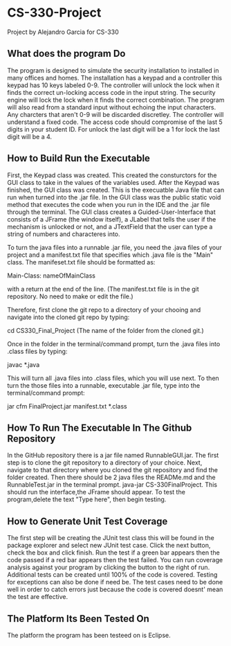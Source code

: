 # CS-330-Project
Project by Alejandro Garcia for CS-330
## What does the program Do
The program is designed to simulate the security installation to installed in many offices and homes. The installation has a keypad and a controller this keypad has 10 keys labeled 0-9. The controller will unlock the lock when it finds the correct un-locking access code in the input string. The security engine will lock the lock when it finds the correct combination. The program will also read from a standard input without echoing the input characters. Any charcters that aren't 0-9 will be discarded discretley. The controller will understand a fixed code. The access code should compromise of the last 5 digits in your student ID. For unlock the last digit will be a 1 for lock the last digit will be a 4.
## How to Build Run the Executable
First, the Keypad class was created. This created the consturctors for the GUI class to take in the values of the variables used. After the Keypad was finished, the GUI class was created. This is the execuatble Java file that can run when turned into the .jar file. In the GUI class was the public static void method that executes the code when you run in the IDE and the .jar file through the terminal. The GUI class creates a Guided-User-Interface that consists of a JFrame (the window itself), a JLabel that tells the user if the mechanism is unlocked or not, and a JTextField that the user can type a string of numbers and characteres into.

To turn the java files into a runnable .jar file, you need the .java files of your project and a manifest.txt file that specifies which .java file is the "Main" class. The manifeset.txt file should be formatted as:

Main-Class: nameOfMainClass

with a return at the end of the line. (The manifest.txt file is in the git repository. No need to make or edit the file.)

Therefore, first clone the git repo to a directory of your chooing and navigate into the cloned git repo by typing:

cd CS330_Final_Project (The name of the folder from the cloned git.)

Once in the folder in the terminal/command prompt, turn the .java files into .class files by typing:

javac *.java

This will turn all .java files into .class files, which you will use next. To then turn the those files into a runnable, executable .jar file, type into the terminal/command prompt:

jar cfm FinalProject.jar manifest.txt *.class
## How To Run The Executable In The Github Repository
In the GitHub repository there is a jar file named RunnableGUI.jar. The first step is to clone the git repository to a directory of your choice. Next, navigate to that directory where you cloned the git repository and find the folder created. Then there should be 2 java files the READMe.md and the RunnableTest.jar in the terminal prompt. java-jar CS-330FinalProject.
This should run the interface,the JFrame should appear. To test the program,delete the text "Type here", then begin testing. 
## How to Generate Unit Test Coverage
The first step will be creating the JUnit test class this will be found in the package explorer and select new JUnit test case. Click the next button, check the box and click finish. Run the test if a green bar appears then the code passed if a red bar appears then the test failed. You can run coverage analysis against your program by clicking the button to the right of run. Additional tests can be created until 100% of the code is covered. Testing for exceptions can also be done if need be. The test cases need to be done well in order to catch errors just because the code is covered doesnt' mean the test are effective. 
## The Platform Its Been Tested On
The platform the program has been testeed on is Eclipse. 
